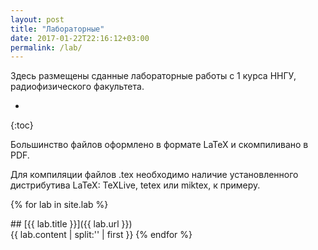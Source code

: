 ```yaml
---
layout: post
title: "Лабораторные"
date: 2017-01-22T22:16:12+03:00
permalink: /lab/
---
```


Здесь размещены сданные лабораторные работы с 1 курса ННГУ, радиофизического факультета. 

* 
{:toc}

Большинство файлов оформлено в формате LaTeX и скомпиливано в PDF.

Для компиляции файлов .tex необходимо наличие установленного дистрибутива LaTeX: TeXLive, tetex или miktex, к примеру. 

{% for lab in site.lab %}
<!-- <header>
    <h1>
        <a style="color: #222" href="{{ lab.url }}">{{ lab.title }}</a>
    </h1>
</header> -->
<div markdown="1">
## [{{ lab.title }}]({{ lab.url }})
</div>
<!-- <h2><a href="{{ lab.url }}">{{ lab.title }}</a></h2> -->
{{ lab.content | split:'<!--ed-->' | first }}
{% endfor %}